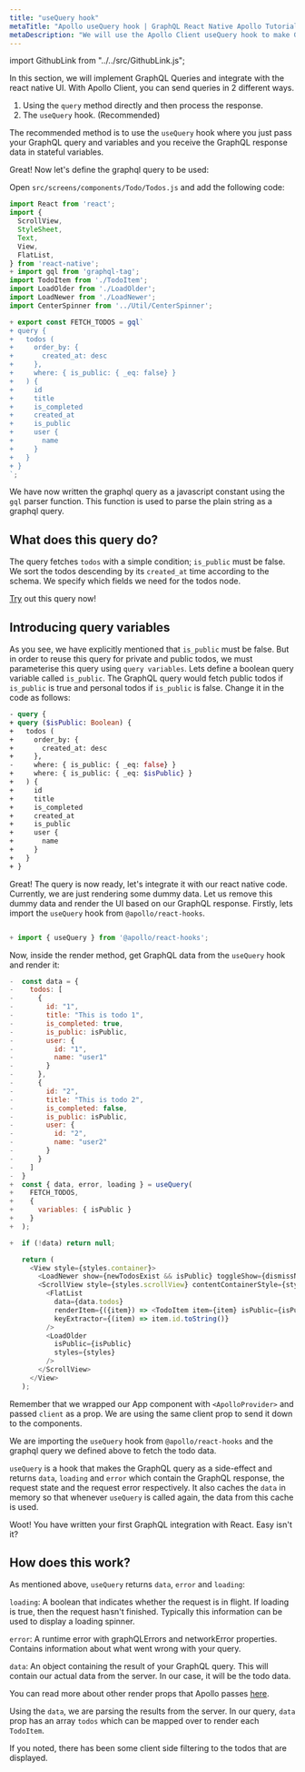 ```yaml
---
title: "useQuery hook"
metaTitle: "Apollo useQuery hook | GraphQL React Native Apollo Tutorial"
metaDescription: "We will use the Apollo Client useQuery hook to make GraphQL queries and handle the loading and error states"
---
```


import GithubLink from "../../src/GithubLink.js";

In this section, we will implement GraphQL Queries and integrate with the react native UI.
With Apollo Client, you can send queries in 2 different ways.

1. Using the `query` method directly and then process the response.
2. The `useQuery` hook. (Recommended)

The recommended method is to use the `useQuery` hook where you just pass your GraphQL query and variables and you receive the GraphQL response data in stateful variables.

Great! Now let's define the graphql query to be used:

Open `src/screens/components/Todo/Todos.js` and add the following code:


<GithubLink link="https://github.com/hasura/learn-graphql/blob/master/tutorials/mobile/react-native-apollo/app-final/src/screens/components/Todo/Todos.js" text="Todos.js" />

```javascript
import React from 'react';
import {
  ScrollView,
  StyleSheet,
  Text,
  View,
  FlatList,
} from 'react-native';
+ import gql from 'graphql-tag';
import TodoItem from './TodoItem';
import LoadOlder from './LoadOlder';
import LoadNewer from './LoadNewer';
import CenterSpinner from '../Util/CenterSpinner';

+ export const FETCH_TODOS = gql`
+ query {
+   todos (
+     order_by: {
+       created_at: desc
+     },
+     where: { is_public: { _eq: false} }
+   ) {
+     id
+     title
+     is_completed
+     created_at
+     is_public
+     user {
+       name
+     }
+   }
+ }
`;
```

We have now written the graphql query as a javascript constant using the `gql` parser function. This function is used to parse the plain string as a graphql query.

What does this query do? 
------------------------
The query fetches `todos` with a simple condition; `is_public` must be false. We sort the todos descending by its `created_at` time according to the schema. We specify which fields we need for the todos node.

[Try](https://learn.hasura.io/graphql/graphiql?tutorial=react-native) out this query now!

Introducing query variables
---------------------------

As you see, we have explicitly mentioned that `is_public` must be false. But in order to reuse this query for private and public todos, we must parameterise this query using `query variables`. Lets define a boolean query variable called `is_public`. The GraphQL query would fetch public todos if `is_public` is true and personal todos if `is_public` is false. Change it in the code as follows:

```graphql
- query {
+ query ($isPublic: Boolean) {
+   todos (
+     order_by: {
+       created_at: desc
+     },
-     where: { is_public: { _eq: false} }
+     where: { is_public: { _eq: $isPublic} }
+   ) {
+     id
+     title
+     is_completed
+     created_at
+     is_public
+     user {
+       name
+     }
+   }
+ }
```

Great! The query is now ready, let's integrate it with our react native code. Currently, we are just rendering some dummy data. Let us remove this dummy data and render the UI based on our GraphQL response. Firstly, lets import the `useQuery` hook from `@apollo/react-hooks`.

```js

+ import { useQuery } from '@apollo/react-hooks';

```

Now, inside the render method, get GraphQL data from the `useQuery` hook and render it:


```js
-  const data = {
-    todos: [
-      {
-        id: "1",
-        title: "This is todo 1",
-        is_completed: true,
-        is_public: isPublic,
-        user: {
-          id: "1",
-          name: "user1"
-        }
-      },
-      {
-        id: "2",
-        title: "This is todo 2",
-        is_completed: false,
-        is_public: isPublic,
-        user: {
-          id: "2",
-          name: "user2"
-        }
-      }
-    ]
-  }
+  const { data, error, loading } = useQuery(
+    FETCH_TODOS,
+    {
+      variables: { isPublic }
+    }
+  );

+  if (!data) return null;

   return (
     <View style={styles.container}>
       <LoadNewer show={newTodosExist && isPublic} toggleShow={dismissNewTodoBanner} styles={styles} isPublic={isPublic}/>
       <ScrollView style={styles.scrollView} contentContainerStyle={styles.scrollViewContainer}>
         <FlatList
           data={data.todos}
           renderItem={({item}) => <TodoItem item={item} isPublic={isPublic}/>}
           keyExtractor={(item) => item.id.toString()}
         />
         <LoadOlder
           isPublic={isPublic}
           styles={styles}
         />
       </ScrollView>
     </View>
   );

```

Remember that we wrapped our App component with `<ApolloProvider>` and passed `client` as a prop. We are using the same client prop to send it down to the components.

We are importing the `useQuery` hook from `@apollo/react-hooks` and the graphql query we defined above to fetch the todo data.

`useQuery` is a hook that makes the GraphQL query as a side-effect and returns `data`, `loading` and `error` which contain the GraphQL response, the request state and the request error respectively. It also caches the `data` in memory so that whenever `useQuery` is called again, the data from this cache is used.

Woot! You have written your first GraphQL integration with React. Easy isn't it?

How does this work?
-------------------

As mentioned above, `useQuery` returns `data`, `error` and `loading`:

`loading`: A boolean that indicates whether the request is in flight. If loading is true, then the request hasn't finished. Typically this information can be used to display a loading spinner.

`error`: A runtime error with graphQLErrors and networkError properties. Contains information about what went wrong with your query.

`data`: An object containing the result of your GraphQL query. This will contain our actual data from the server. In our case, it will be the todo data.

You can read more about other render props that Apollo passes [here](https://www.apollographql.com/docs/react/data/queries/).

Using the `data`, we are parsing the results from the server. In our query, `data` prop has an array `todos` which can be mapped over to render each `TodoItem`.

If you noted, there has been some client side filtering to the todos that are displayed.
